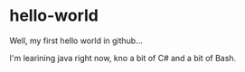 # hello-world
Well, my first hello world in github...

I'm learining java right now, kno a bit of C# and a bit of Bash.
